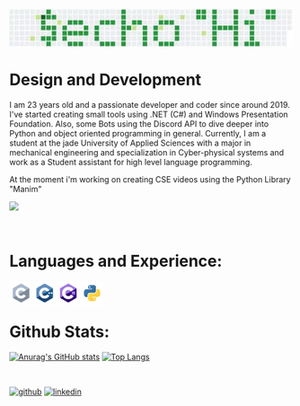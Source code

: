
![I am GitHub Readme Generator's creator](https://github.com/JanRipken/JanRipken/blob/main/image.png)


# Design and Development

I am 23 years old and a passionate developer and coder since around 2019. I've started creating small tools using .NET (C#) and Windows Presentation Foundation. Also, some Bots using the Discord API to dive deeper into Python and object oriented programming in general.
Currently, I am a student at the jade University of Applied Sciences with a major in mechanical engineering and specialization in Cyber-physical systems and work as a Student assistant for high level language programming.

At the moment i'm working on creating CSE videos using the Python Library "Manim"

[<img src='https://user-images.githubusercontent.com/72017165/117935727-4f809500-b304-11eb-97c4-766931f9415e.png' height='40'>](https://www.manim.community/)


<br>

# Languages and Experience:

<a href="https://www.tensorflow.org" target="_blank"> <img align="left" src="https://raw.githubusercontent.com/JanRipken/Icons_readme/main/languages_and_others/c/c.svg" alt="c" height="42px"/> </a> 

<a href="https://www.tensorflow.org" target="_blank"> <img align="left" src="https://raw.githubusercontent.com/JanRipken/Icons_readme/main/languages_and_others/cpp/c++.svg" alt="c" height="42px"/> </a> 

<a href="https://developer.android.com" target="_blank"> <img align="left" alt="Android" height ="42px" src="https://raw.githubusercontent.com/JanRipken/Icons_readme/main/languages_and_others/csharp/csharp.svg"> </a>

<a href="https://www.python.org" target="_blank"><img align="left" alt="Python" height ="42px" src="https://raw.githubusercontent.com/JanRipken/Icons_readme/main/languages_and_others/python/python.svg"></a>

  
<br>
<br/>

# Github Stats:

[![Anurag's GitHub stats](https://github-readme-stats.vercel.app/api?username=JanRipken&theme=dracula&show_icons=true&hide_border=true&count_private=true)](https://github.com/anuraghazra/github-readme-stats)
[![Top Langs](https://github-readme-stats.vercel.app/api/top-langs/?username=JanRipken&theme=dracula&layout=compact&hide_border=true)](https://github.com/anuraghazra/github-readme-stats)

<br/>



[<img src='https://cdn.jsdelivr.net/npm/simple-icons@3.0.1/icons/github.svg' alt='github' height='40'>](https://github.com/JanRipken)  [<img src='https://cdn.jsdelivr.net/npm/simple-icons@3.0.1/icons/linkedin.svg' alt='linkedin' height='40'>](https://www.linkedin.com/in/jan-ripken-2950341b1)  
